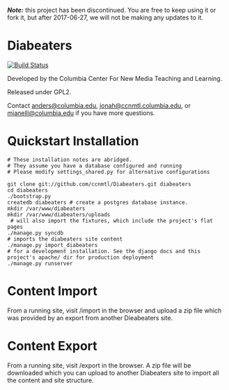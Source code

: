 ***Note:*** this project has been discontinued. You are free to keep
using it or fork it, but after 2017-06-27, we will not be making
any updates to it.


Diabeaters
==========

[![Build Status](https://travis-ci.org/ccnmtl/diabeaters.png)](https://travis-ci.org/ccnmtl/diabeaters)

Developed by the Columbia Center For New Media Teaching and Learning. 

Released under GPL2. 

Contact anders@columbia.edu, jonah@ccnmtl.columbia.edu, or
mjanelli@columbia.edu if you have more questions.

Quickstart Installation
============
    # These installation notes are abridged.
    # They assume you have a database configured and running
    # Please modify settings_shared.py for alternative configurations

    git clone git://github.com/ccnmtl/Diabeaters.git diabeaters
    cd diabeaters
    ./bootstrap.py
    createdb diabeaters # create a postgres database instance. 
    mkdir /var/www/diabeaters
    mkdir /var/www/diabeaters/uploads
     # will also import the fixtures, which include the project's flat pages
    ./manage.py syncdb
    # imports the diabeaters site content
    ./manage.py import_diabeaters 
    # for a development installation. See the django docs and this project's apache/ dir for production deployment 
    ./manage.py runserver  

Content Import
==============

From a running site, visit /import in the browser and upload a zip
file which was provided by an export from another Dieabeaters site.

Content Export
==============

From a running site, visit /export in the browser.  A zip file will be
downloaded which you can upload to another Diabeaters site to import
all the content and site structure.
